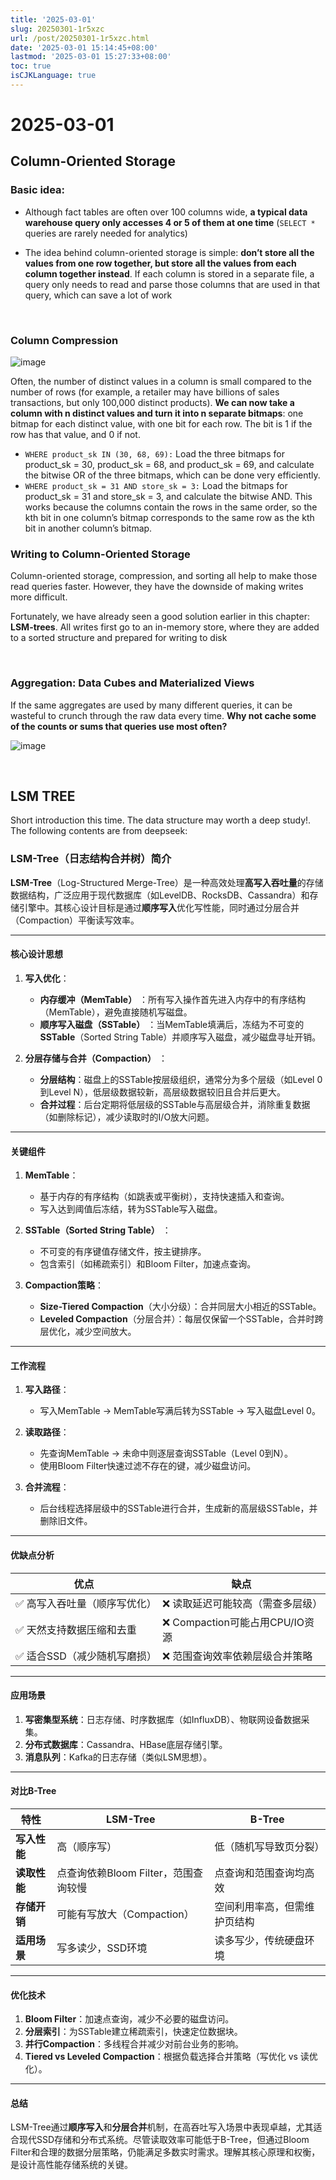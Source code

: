 ```yaml
---
title: '2025-03-01'
slug: 20250301-1r5xzc
url: /post/20250301-1r5xzc.html
date: '2025-03-01 15:14:45+08:00'
lastmod: '2025-03-01 15:27:33+08:00'
toc: true
isCJKLanguage: true
---
```


# 2025-03-01

## Column-Oriented Storage

### Basic idea:

* Although fact tables are often over 100 columns wide, **a typical data warehouse query only accesses 4 or 5 of them at one time** (`SELECT *`​ queries are rarely needed for analytics)

* The idea behind column-oriented storage is simple: **don’t store all the values from one row together, but store all the values from each column together instead**. If each column is stored in a separate file, a query only needs to read and parse those columns that are used in that query, which can save a lot of work

‍

### Column Compression

​![image](https://raw.githubusercontent.com/mobilephone724/hugoBlog/siyuan-pub/images/image-20250301222707-tl85kx9.png)​

Often, the number of distinct values in a column is small compared to the number of rows (for example, a retailer may have billions of sales transactions, but only 100,000 distinct products). **We can now take a column with n distinct values and turn it into n separate bitmaps**: one bitmap for each distinct value, with one bit for each row. The bit is 1 if the row has that value, and 0 if not.

* ​`WHERE product_sk IN (30, 68, 69):`​ Load the three bitmaps for product\_sk \= 30, product\_sk \= 68, and product\_sk \= 69, and calculate the bitwise OR of the three bitmaps, which can be done very efficiently.
* ​`WHERE product_sk = 31 AND store_sk = 3:`​  Load the bitmaps for product\_sk \= 31 and store\_sk \= 3, and calculate the bitwise AND. This works because the columns contain the rows in the same order, so the kth bit in one column’s bitmap corresponds to the same row as the kth bit in another column’s bitmap.

### Writing to Column-Oriented Storage

Column-oriented storage, compression, and sorting all help to make those read queries faster. However, they have the downside of making writes more difficult.

Fortunately, we have already seen a good solution earlier in this chapter: **LSM-trees**. All writes first go to an in-memory store, where they are added to a sorted structure and prepared for writing to disk

‍

### Aggregation: Data Cubes and Materialized Views

If the same aggregates are used by many different queries, it can be wasteful to crunch through the raw data every time. **Why not cache some of the counts or sums that queries use most often?**

​![image](https://raw.githubusercontent.com/mobilephone724/hugoBlog/siyuan-pub/images/image-20250301223112-syh1rh7.png)​

‍

## LSM TREE

Short introduction this time. The data structure may worth a deep study!. The following contents are from deepseek:

### LSM-Tree（日志结构合并树）简介

**LSM-Tree**（Log-Structured Merge-Tree）是一种高效处理**高写入吞吐量**的存储数据结构，广泛应用于现代数据库（如LevelDB、RocksDB、Cassandra）和存储引擎中。其核心设计目标是通过**顺序写入**优化写性能，同时通过分层合并（Compaction）平衡读写效率。

---

#### 核心设计思想

1. **写入优化**：

    * **内存缓冲（MemTable）** ：所有写入操作首先进入内存中的有序结构（MemTable），避免直接随机写磁盘。
    * **顺序写入磁盘（SSTable）** ：当MemTable填满后，冻结为不可变的**SSTable**（Sorted String Table）并顺序写入磁盘，减少磁盘寻址开销。
2. **分层存储与合并（Compaction）** ：

    * **分层结构**：磁盘上的SSTable按层级组织，通常分为多个层级（如Level 0到Level N），低层级数据较新，高层级数据较旧且合并后更大。
    * **合并过程**：后台定期将低层级的SSTable与高层级合并，消除重复数据（如删除标记），减少读取时的I/O放大问题。

---

#### 关键组件

1. **MemTable**：

    * 基于内存的有序结构（如跳表或平衡树），支持快速插入和查询。
    * 写入达到阈值后冻结，转为SSTable写入磁盘。
2. **SSTable（Sorted String Table）** ：

    * 不可变的有序键值存储文件，按主键排序。
    * 包含索引（如稀疏索引）和Bloom Filter，加速点查询。
3. **Compaction策略**：

    * **Size-Tiered Compaction**（大小分级）：合并同层大小相近的SSTable。
    * **Leveled Compaction**（分层合并）：每层仅保留一个SSTable，合并时跨层优化，减少空间放大。

---

#### 工作流程

1. **写入路径**：

    * 写入MemTable → MemTable写满后转为SSTable → 写入磁盘Level 0。
2. **读取路径**：

    * 先查询MemTable → 未命中则逐层查询SSTable（Level 0到N）。
    * 使用Bloom Filter快速过滤不存在的键，减少磁盘访问。
3. **合并流程**：

    * 后台线程选择层级中的SSTable进行合并，生成新的高层级SSTable，并删除旧文件。

---

#### 优缺点分析

|**优点**|**缺点**|
| -------------------------------| -----------------------------------|
|✅ 高写入吞吐量（顺序写优化）|❌ 读取延迟可能较高（需查多层级）|
|✅ 天然支持数据压缩和去重|❌ Compaction可能占用CPU/IO资源|
|✅ 适合SSD（减少随机写磨损）|❌ 范围查询效率依赖层级合并策略|

---

#### 应用场景

1. **写密集型系统**：日志存储、时序数据库（如InfluxDB）、物联网设备数据采集。
2. **分布式数据库**：Cassandra、HBase底层存储引擎。
3. **消息队列**：Kafka的日志存储（类似LSM思想）。

---

#### 对比B-Tree

|**特性**|**LSM-Tree**|**B-Tree**|
| --| --------------------------------------| ------------------------------|
|**写入性能**|高（顺序写）|低（随机写导致页分裂）|
|**读取性能**|点查询依赖Bloom Filter，范围查询较慢|点查询和范围查询均高效|
|**存储开销**|可能有写放大（Compaction）|空间利用率高，但需维护页结构|
|**适用场景**|写多读少，SSD环境|读多写少，传统硬盘环境|

---

#### 优化技术

1. **Bloom Filter**：加速点查询，减少不必要的磁盘访问。
2. **分层索引**：为SSTable建立稀疏索引，快速定位数据块。
3. **并行Compaction**：多线程合并减少对前台业务的影响。
4. **Tiered vs Leveled Compaction**：根据负载选择合并策略（写优化 vs 读优化）。

---

#### 总结

LSM-Tree通过**顺序写入**和**分层合并**机制，在高吞吐写入场景中表现卓越，尤其适合现代SSD存储和分布式系统。尽管读取效率可能低于B-Tree，但通过Bloom Filter和合理的数据分层策略，仍能满足多数实时需求。理解其核心原理和权衡，是设计高性能存储系统的关键。

‍
